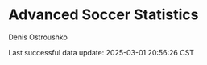 # Advanced Soccer Statistics
Denis Ostroushko

<!-- gfm -->

Last successful data update: 2025-03-01 20:56:26 CST
